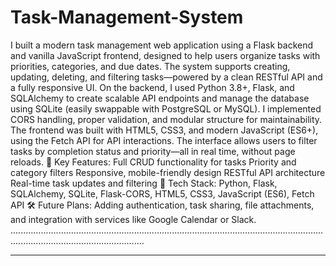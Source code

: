 # Task-Management-System
I built a modern task management web application using a Flask backend and vanilla JavaScript frontend, designed to help users organize tasks with priorities, categories, and due dates. The system supports creating, updating, deleting, and filtering tasks—powered by a clean RESTful API and a fully responsive UI.
On the backend, I used Python 3.8+, Flask, and SQLAlchemy to create scalable API endpoints and manage the database using SQLite (easily swappable with PostgreSQL or MySQL). I implemented CORS handling, proper validation, and modular structure for maintainability.
The frontend was built with HTML5, CSS3, and modern JavaScript (ES6+), using the Fetch API for API interactions. The interface allows users to filter tasks by completion status and priority—all in real time, without page reloads.
🔹 Key Features:
Full CRUD functionality for tasks
Priority and category filters
Responsive, mobile-friendly design
RESTful API architecture
Real-time task updates and filtering
🔧 Tech Stack:
Python, Flask, SQLAlchemy, SQLite, Flask-CORS, HTML5, CSS3, JavaScript (ES6), Fetch API
🛠 Future Plans:
Adding authentication, task sharing, file attachments, and integration with services like Google Calendar or Slack.
.................................................................................................................................................................................
_________________________________________________________________________________________________________________________________________________________________________________
